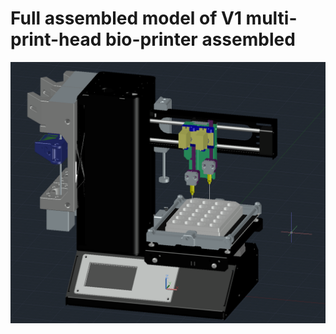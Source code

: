# Full assembled model of V1 multi-print-head bio-printer assembled
![alt text](https://github.com/haniffalab/HL_open_source_hardware/blob/main/1_HL_Bioprinter/2_mp_mini_3d_model/asemlbleed.png)
